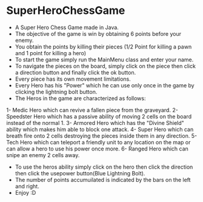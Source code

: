 # SuperHeroChessGame
- A Super Hero Chess Game made in Java.
- The objective of the game is win by obtaining 6 points before your enemy.
- You obtain the points by killing their pieces (1/2 Point for killing a pawn and 1 point for killing a hero)
- To start the game simply run the MainMenu class and enter your name.
- To navigate the pieces on the board, simply click on the piece then click a direction button and finally click the ok button.
- Every piece has its own movement limitations.
- Every Hero has his "Power" which he can use only once in the game by clicking the lightning bolt button.
- The Heros in the game are characterized as follows:

1- Medic Hero which can revive a fallen piece from the graveyard.
2- Speedster Hero which has a passive ability of moving 2 cells on the board instead of the normal 1.
3- Armored Hero which has the "Divine Shield" ability which makes him able to block one attack.
4- Super Hero which can breath fire onto 2 cells destroying the pieces inside them in any direction.
5- Tech Hero which can teleport a friendly unit to any location on the map or can allow a hero to use his power once more.
6- Ranged Hero which can snipe an enemy 2 cells away.

- To use the heros ability simply click on the hero then click the direction then click the usepower button(Blue Lightning Bolt).
- The number of points accumuilated is indicated by the bars on the left and right.
- Enjoy :D
